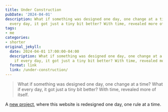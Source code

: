 ```yaml
---
title: Under Construction
pubDate: '2024-04-01'
description: What if something was designed one day, one change at a time? What if
  every day, it got just a tiny bit better? With time, revealed more of itself?
tags:
- me
categories:
- shorter
original_jekyll:
  date: 2024-04-01 17:00:00-04:00
  description: What if something was designed one day, one change at a time? What
    if every day, it got just a tiny bit better? With time, revealed more of itself?
  format: link
  link: /under-construction/
---
```


> What if something was designed one day, one change at a time? What if every day, it got just a tiny bit better? With time, revealed more of itself.

A [new project](/under-construction/), where this website is redesigned one day, one rule at a time.